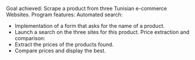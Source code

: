Goal achieved: Scrape a product from three Tunisian e-commerce Websites.
Program features:
Automated search:
- Implementation of a form that asks for the name of a product.
- Launch a search on the three sites for this product.
Price extraction and comparison:
- Extract the prices of the products found.
- Compare prices and display the best.
